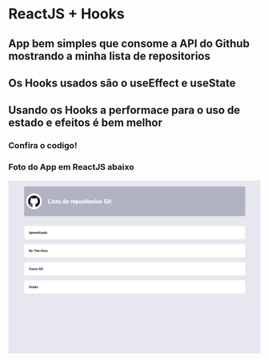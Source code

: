# ReactJS + Hooks
## App bem simples que consome a API do Github mostrando a minha lista de repositorios
## Os Hooks usados são o useEffect e useState 
## Usando os Hooks a performace para o  uso de estado e efeitos é bem melhor
### Confira o codigo!
### Foto do App em ReactJS abaixo

![](https://github.com/JoaoVitorFerreiraJ/Hooks/blob/master/Hooks.PNG)
